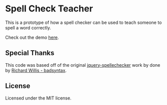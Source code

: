 # Spell Check Teacher

This is a prototype of how a spell checker can be used to teach someone to spell a word correctly.  

Check out the demo [here](https://carledwards.github.io/jquery-spellchecker/).

## Special Thanks

This code was based off of the original [jquery-spellechecker](https://github.com/badsyntax/jquery-spellchecker) work by done by [Richard Willis - badsyntax](https://github.com/badsyntax).

## License

Licensed under the MIT license.
